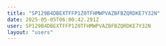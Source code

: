 ```yaml
---
title: "SP129B4DBEXTFFP1Z0TFHMWPVAZBFBZQRDKE7Y32N"
date: 2025-05-05T06:00:42.291Z
user: SP129B4DBEXTFFP1Z0TFHMWPVAZBFBZQRDKE7Y32N
layout: "users"
---
```

    